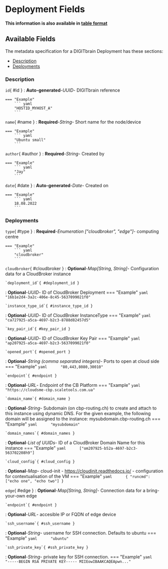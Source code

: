 <style>
  .md-content__button {
    display: none;
  }
</style>
# Deployment Fields

**This information is also available in [table format](/tables/deployment/)**


## Available Fields 

The metadata specification for a DIGITbrain Deployment
has these sections:

- [Description](#description)
- [Deployments](#deployments)


### Description


`id`{ #id }
:   **Auto-generated**-*UUID*- DIGITbrain reference

    === "Example"
        ``` yaml     
        "HOSTID_MYHOST_A"
        ```

`name`{ #name }
:   **Required**-*String*- Short name for the node/device

    === "Example"
        ``` yaml     
        "Ubuntu small"
        ```

`author`{ #author }
:   **Required**-*String*- Created by

    === "Example"
        ``` yaml     
        "Jay"
        ```

`date`{ #date }
:   **Auto-generated**-*Date*- Created on

    === "Example"
        ``` yaml     
        18.08.2022
        ```


### Deployments


`type`{ #type }
:   **Required**-*Enumeration ["cloudbroker", "edge"]*- computing centre

    === "Example"
        ``` yaml     
        "cloudbroker"
        ```

`cloudbroker`{ #cloudbroker }
:   **Optional**-*Map[String, String]*- Configuration data for a CloudBroker instance

    `deployment_id`{ #deployment_id }
:   **Optional**-*UUID*- ID of CloudBroker Deployment
        === "Example"
            ``` yaml     
            "16b1e2d4-3a2c-406e-8c45-5637099021f0"
            ```

    `instance_type_id`{ #instance_type_id }
:   **Optional**-*UUID*- ID of CloudBroker InstanceType
        === "Example"
            ``` yaml     
            "ca727925-a5ca-4697-b2c3-8788d82457d5"
            ```

    `key_pair_id`{ #key_pair_id }
:   **Optional**-*UUID*- ID of CloudBroker Key Pair
        === "Example"
            ``` yaml     
            "ap207925-a5ca-4697-b2c3-5637099021f0"
            ```

    `opened_port`{ #opened_port }
:   **Optional**-*String (comma separated integers)*- Ports to open at cloud side
        === "Example"
            ``` yaml     
            "80,443,8080,30010"
            ```

    `endpoint`{ #endpoint }
:   **Optional**-*URL*- Endpoint of the CB Platform
        === "Example"
            ``` yaml     
            "https://cloudsme-cbp.scaletools.com.ua"
            ```

    `domain_name`{ #domain_name }
:   **Optional**-*String*- Subdomain (on cbp-routing.ch) to create and attach to this instance using dynamic DNS. For the given example, the following domain will be assigned to the instance: mysubdomain.cbp-routing.ch
        === "Example"
            ``` yaml     
            "mysubdomain"
            ```

    `domain_names`{ #domain_names }
:   **Optional**-*List of UUIDs*- ID of a CloudBroker Domain Name for this instance
        === "Example"
            ``` yaml     
            ["om207925-b52a-4697-b2c3-563702208h9"]
            ```

    `cloud_config`{ #cloud_config }
:   **Optional**-*Map*- cloud-init - https://cloudinit.readthedocs.io/ - configuration for contextualisation of the VM
        === "Example"
            ``` yaml     
            {
              "runcmd": ["echo one", "echo two"]
            }
            ```

`edge`{ #edge }
:   **Optional**-*Map[String, String]*- Connection data for a bring-your-own edge

    `endpoint`{ #endpoint }
:   **Optional**-*URL*- accesible IP or FQDN of edge device

    `ssh_username`{ #ssh_username }
:   **Optional**-*String*- username for SSH connection. Defaults to ubuntu
        === "Example"
            ``` yaml     
            "ubuntu"
            ```

    `ssh_private_key`{ #ssh_private_key }
:   **Optional**-*String*- private key for SSH connection.
        === "Example"
            ``` yaml     
            "-----BEGIN RSA PRIVATE KEY----- MIIEowIBAAKCAQEApwn..."
            ```
